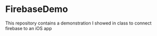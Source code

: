 # FirebaseDemo
 This repository contains a demonstration I showed in class to connect firebase to an iOS app
